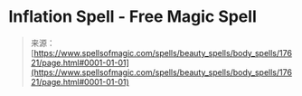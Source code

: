 <!--yml
category: 未分类
date: 2024-06-12 18:58:52
-->

# Inflation Spell - Free Magic Spell

> 来源：[https://www.spellsofmagic.com/spells/beauty_spells/body_spells/17621/page.html#0001-01-01](https://www.spellsofmagic.com/spells/beauty_spells/body_spells/17621/page.html#0001-01-01)